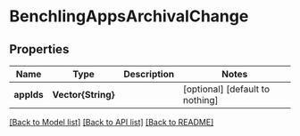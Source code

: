 # BenchlingAppsArchivalChange


## Properties
Name | Type | Description | Notes
------------ | ------------- | ------------- | -------------
**appIds** | **Vector{String}** |  | [optional] [default to nothing]


[[Back to Model list]](../README.md#models) [[Back to API list]](../README.md#api-endpoints) [[Back to README]](../README.md)


